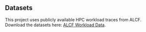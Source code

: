 ## Datasets
This project uses publicly available HPC workload traces from ALCF.  
Download the datasets here: [ALCF Workload Data](https://reports.alcf.anl.gov/data/index.html).
